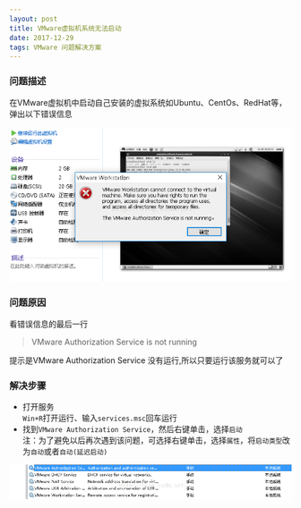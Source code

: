 ```yaml
---
layout: post
title: VMware虚拟机系统无法启动
date: 2017-12-29 
tags: VMware 问题解决方案    
---
```


### 问题描述   
在VMware虚拟机中启动自己安装的虚拟系统如Ubuntu、CentOs、RedHat等，弹出以下错误信息   

![20160510](/images/post/2017-12-29-VMware虚拟机系统无法启动/20160510185802273-1.png)

### 问题原因   
看错误信息的最后一行   
> VMware Authorization Service is not running       

提示是VMware Authorization Service 没有运行,所以只要运行该服务就可以了

### 解决步骤
* 打开服务   
    `Win+R`打开运行、输入`services.msc`回车运行    
* 找到`VMware Authorization Service`，然后右键单击，选择`启动`     
    注：为了避免以后再次遇到该问题，可选择右键单击，选择`属性`，将`启动类型`改为`自动`或者`自动(延迟启动)`    


![20160510](/images/post/2017-12-29-VMware虚拟机系统无法启动/20160510191301653-2.png)
